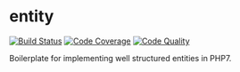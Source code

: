 # entity

[![Build Status](https://scrutinizer-ci.com/g/daikon-cqrs/entity/badges/build.png?b=master)](https://scrutinizer-ci.com/g/daikon-cqrs/entity/build-status/master)
[![Code Coverage](https://scrutinizer-ci.com/g/daikon-cqrs/entity/badges/coverage.png?b=master)](https://scrutinizer-ci.com/g/daikon-cqrs/entity/?branch=master)
[![Code Quality](https://scrutinizer-ci.com/g/daikon-cqrs/entity/badges/quality-score.png?b=master)](https://scrutinizer-ci.com/g/daikon-cqrs/entity/?branch=master)

Boilerplate for implementing well structured entities in PHP7.

